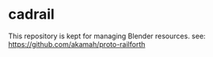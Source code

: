 # cadrail
This repository is kept for managing Blender resources.
see: https://github.com/akamah/proto-railforth
